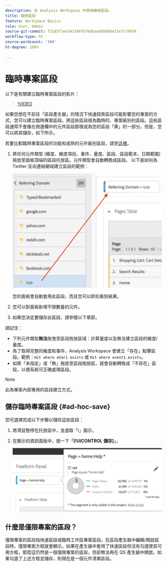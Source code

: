 ```yaml
---
description: 在 Analysis Workspace 中使用臨時區段。
title: 臨時區段
feature: Workspace Basics
role: User, Admin
source-git-commit: f3185f1ee341348fb7bdbaab8b68d421e7c79076
workflow-type: ht
source-wordcount: '369'
ht-degree: 100%

---
```



# 臨時專案區段

以下是有關建立臨時專案區段的影片：

>[!VIDEO](https://video.tv.adobe.com/v/23978/?quality=12)

如果您想在不前往「區段產生器」的情況下快速探索區段可能影響您的專案的方式，您可以建立臨時專案區段。將這些區段視為臨時的、專案級別的區段。這些區段通常不會像左側邊欄中的元件區段那樣成為您的區段「庫」的一部分。但是，您可以將其儲存，如下所示。

若要比較臨時專案區段的功能和成熟的元件級別區段，請至[這裡](/help/analyze/analysis-workspace/components/segments/t-freeform-project-segment.md)。

1. 將任何元件類型 (維度、維度項目、事件、量度、區段、區段範本、日期範圍) 拖放至面板頂端的區段托放區。元件類型會自動轉換成區段。
以下是如何為 Twitter 反向連結網域建立區段的範例：

   ![](assets/ad-hoc1.png)

   您的面板會自動套用此區段，而且您可以即刻看到結果。

1. 您可以對面板新增不限數量的元件。
1. 如果您決定要儲存此區段，請參閱以下章節。

請記住：

* 下列元件類型&#x200B;**無法**&#x200B;拖曳至區段拖放區域：計算量度以及無法建立區段的維度/量度。
* 為了取得完整的維度和事件，Analysis Workspace 會建立「存在」點擊區段。範例：`Hit where eVar1 exists` 或 `Hit where event1 exists`。
* 如將「未指定」或「無」拖放至區段拖放區，就會自動轉換成「不存在」區段，以便系統可正確處理區段。

>[!NOTE]
>
>此為專案內部專用的區段建立方式。

## 儲存臨時專案區段 {#ad-hoc-save}

您可選擇完成以下步驟以儲存這些區段：

1. 將滑鼠懸停在托放區中，並選取「i」圖示。
1. 在顯示的資訊面板中，按一下「**[!UICONTROL 儲存]**」。

   ![](assets/segment-info.png)

## 什麼是僅限專案的區段？

僅限專案的區段指快速區段或臨時工作區專案區段。在區段產生器中編輯/開啟區段時，僅限專案方框就會顯示。如果在產生器中套用了快速區段但沒有勾選使其可用方框，那麼這仍然是一個僅限專案的區段，但卻無法再在 QS 產生器中開啟。如果勾選了上述方框並儲存，則現在是一個元件清單區段。